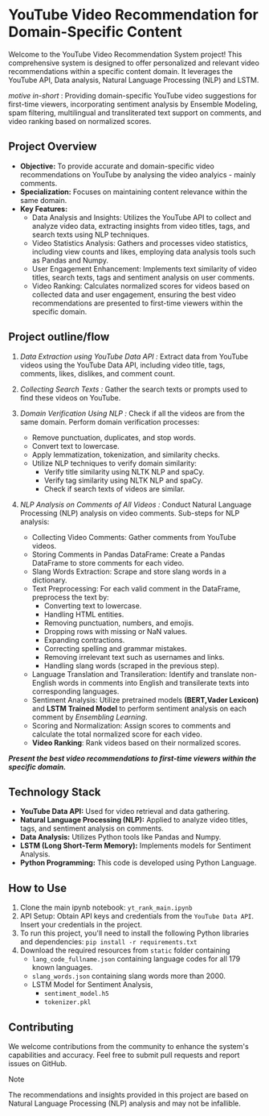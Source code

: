 # YouTube Video Recommendation for Domain-Specific Content

Welcome to the YouTube Video Recommendation System project! This comprehensive system is designed to offer personalized and relevant video recommendations within a specific content domain. It leverages the YouTube API, Data analysis, Natural Language Processing (NLP) and LSTM.

*motive in-short* : Providing domain-specific YouTube video suggestions for first-time viewers, incorporating sentiment analysis by Ensemble Modeling, spam filtering, multilingual and transliterated text support on comments, and video ranking based on normalized scores.

## Project Overview

- **Objective:** To provide accurate and domain-specific video recommendations on YouTube by analysing the video analyics - mainly comments.
- **Specialization:** Focuses on maintaining content relevance within the same domain.
- **Key Features:**
  - Data Analysis and Insights: Utilizes the YouTube API to collect and analyze video data, extracting insights from video titles, tags, and search texts using NLP techniques.
  - Video Statistics Analysis: Gathers and processes video statistics, including view counts and likes, employing data analysis tools such as Pandas and Numpy.
  - User Engagement Enhancement: Implements text similarity of video titles, search texts, tags and sentiment analysis on user comments.
  - Video Ranking: Calculates normalized scores for videos based on collected data and user engagement, ensuring the best video recommendations are presented to first-time viewers within the specific domain.
 
## Project outline/flow

1. *Data Extraction using YouTube Data API :*
   Extract data from YouTube videos using the YouTube Data API, including video title, tags, comments, likes, dislikes, and comment count.

2. *Collecting Search Texts :*
   Gather the search texts or prompts used to find these videos on YouTube.

3. *Domain Verification Using NLP :*
   Check if all the videos are from the same domain.
   Perform domain verification processes:
    - Remove punctuation, duplicates, and stop words.
    - Convert text to lowercase.
    - Apply lemmatization, tokenization, and similarity checks.
    - Utilize NLP techniques to verify domain similarity:
      - Verify title similarity using NLTK NLP and spaCy.
      - Verify tag similarity using NLTK NLP and spaCy.
      - Check if search texts of videos are similar.

4. *NLP Analysis on Comments of All Videos :*
   Conduct Natural Language Processing (NLP) analysis on video comments.
   Sub-steps for NLP analysis:
    - Collecting Video Comments:
      Gather comments from YouTube videos.
    - Storing Comments in Pandas DataFrame:
      Create a Pandas DataFrame to store comments for each video.
    - Slang Words Extraction:
      Scrape and store slang words in a dictionary.
    - Text Preprocessing:
      For each valid comment in the DataFrame, preprocess the text by:
      - Converting text to lowercase.
      - Handling HTML entities.
      - Removing punctuation, numbers, and emojis.
      - Dropping rows with missing or NaN values.
      - Expanding contractions.
      - Correcting spelling and grammar mistakes.
      - Removing irrelevant text such as usernames and links.
      - Handling slang words (scraped in the previous step).
    - Language Translation and Transileration:
      Identify and translate non-English words in comments into English and transilerate texts into corresponding languages.
    - Sentiment Analysis:
      Utilize pretrained models **(BERT,Vader Lexicon)** and **LSTM Trained Model** to perform sentiment analysis on each comment by *Ensembling Learning*.
    - Scoring and Normalization:
      Assign scores to comments and calculate the total normalized score for each video.
    - **Video Ranking**:
      Rank videos based on their normalized scores.

***Present the best video recommendations to first-time viewers within the specific domain.***

## Technology Stack

- **YouTube Data API:** Used for video retrieval and data gathering.
- **Natural Language Processing (NLP):** Applied to analyze video titles, tags, and sentiment analysis on comments.
- **Data Analysis:** Utilizes Python tools like Pandas and Numpy.
- **LSTM (Long Short-Term Memory):** Implements models for Sentiment Analysis.
- **Python Programming:** This code is developed using Python Language.

## How to Use

1. Clone the main ipynb notebook:
   `yt_rank_main.ipynb`
2. API Setup:
   Obtain API keys and credentials from the `YouTube Data API`. Insert your credentials in the project.
3. To run this project, you'll need to install the following Python libraries and dependencies:
   `pip install -r requirements.txt`
4. Download the required resources from `static` folder containing
   - `lang_code_fullname.json` containing language codes for all 179 known languages.
   - `slang_words.json` containing slang words more than 2000.
   - LSTM Model for Sentiment Analysis,
     - `sentiment_model.h5`
     - `tokenizer.pkl`

## Contributing
We welcome contributions from the community to enhance the system's capabilities and accuracy. Feel free to submit pull requests and report issues on GitHub.

> [!NOTE]
> The recommendations and insights provided in this project are based on Natural Language Processing (NLP) analysis and may not be infallible.

